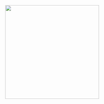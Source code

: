 <img src="https://github.com/user-attachments/assets/cc594761-8c71-4bf3-b537-600a747b3856" width="300"/>
